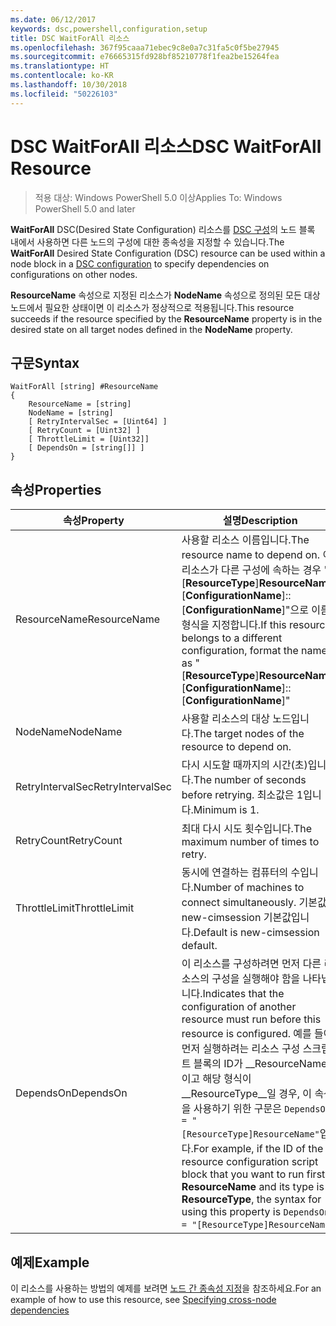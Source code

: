```yaml
---
ms.date: 06/12/2017
keywords: dsc,powershell,configuration,setup
title: DSC WaitForAll 리소스
ms.openlocfilehash: 367f95caaa71ebec9c8e0a7c31fa5c0f5be27945
ms.sourcegitcommit: e76665315fd928bf85210778f1fea2be15264fea
ms.translationtype: HT
ms.contentlocale: ko-KR
ms.lasthandoff: 10/30/2018
ms.locfileid: "50226103"
---
```

# <a name="dsc-waitforall-resource"></a><span data-ttu-id="71003-103">DSC WaitForAll 리소스</span><span class="sxs-lookup"><span data-stu-id="71003-103">DSC WaitForAll Resource</span></span>

> <span data-ttu-id="71003-104">적용 대상: Windows PowerShell 5.0 이상</span><span class="sxs-lookup"><span data-stu-id="71003-104">Applies To: Windows PowerShell 5.0 and later</span></span>

<span data-ttu-id="71003-105">**WaitForAll** DSC(Desired State Configuration) 리소스를 [DSC 구성](configurations.md)의 노드 블록 내에서 사용하면 다른 노드의 구성에 대한 종속성을 지정할 수 있습니다.</span><span class="sxs-lookup"><span data-stu-id="71003-105">The **WaitForAll** Desired State Configuration (DSC) resource can be used within a node block in a [DSC configuration](configurations.md) to specify dependencies on configurations on other nodes.</span></span>

<span data-ttu-id="71003-106">**ResourceName** 속성으로 지정된 리소스가 **NodeName** 속성으로 정의된 모든 대상 노드에서 필요한 상태이면 이 리소스가 정상적으로 적용됩니다.</span><span class="sxs-lookup"><span data-stu-id="71003-106">This resource succeeds if the resource specified by the **ResourceName** property is in the desired state on all target nodes defined in the **NodeName** property.</span></span>


## <a name="syntax"></a><span data-ttu-id="71003-107">구문</span><span class="sxs-lookup"><span data-stu-id="71003-107">Syntax</span></span>

```
WaitForAll [string] #ResourceName
{
    ResourceName = [string]
    NodeName = [string]
    [ RetryIntervalSec = [Uint64] ]
    [ RetryCount = [Uint32] ]
    [ ThrottleLimit = [Uint32]]
    [ DependsOn = [string[]] ]
}
```

## <a name="properties"></a><span data-ttu-id="71003-108">속성</span><span class="sxs-lookup"><span data-stu-id="71003-108">Properties</span></span>

|  <span data-ttu-id="71003-109">속성</span><span class="sxs-lookup"><span data-stu-id="71003-109">Property</span></span>  |  <span data-ttu-id="71003-110">설명</span><span class="sxs-lookup"><span data-stu-id="71003-110">Description</span></span>   |
|---|---|
| <span data-ttu-id="71003-111">ResourceName</span><span class="sxs-lookup"><span data-stu-id="71003-111">ResourceName</span></span>| <span data-ttu-id="71003-112">사용할 리소스 이름입니다.</span><span class="sxs-lookup"><span data-stu-id="71003-112">The resource name to depend on.</span></span> <span data-ttu-id="71003-113">이 리소스가 다른 구성에 속하는 경우 "[__ResourceType__]__ResourceName__::[__ConfigurationName__]::[__ConfigurationName__]"으로 이름의 형식을 지정합니다.</span><span class="sxs-lookup"><span data-stu-id="71003-113">If this resource belongs to a different configuration, format the name as "[__ResourceType__]__ResourceName__::[__ConfigurationName__]::[__ConfigurationName__]"</span></span>|
| <span data-ttu-id="71003-114">NodeName</span><span class="sxs-lookup"><span data-stu-id="71003-114">NodeName</span></span>| <span data-ttu-id="71003-115">사용할 리소스의 대상 노드입니다.</span><span class="sxs-lookup"><span data-stu-id="71003-115">The target nodes of the resource to depend on.</span></span>|
| <span data-ttu-id="71003-116">RetryIntervalSec</span><span class="sxs-lookup"><span data-stu-id="71003-116">RetryIntervalSec</span></span>| <span data-ttu-id="71003-117">다시 시도할 때까지의 시간(초)입니다.</span><span class="sxs-lookup"><span data-stu-id="71003-117">The number of seconds before retrying.</span></span> <span data-ttu-id="71003-118">최소값은 1입니다.</span><span class="sxs-lookup"><span data-stu-id="71003-118">Minimum is 1.</span></span>|
| <span data-ttu-id="71003-119">RetryCount</span><span class="sxs-lookup"><span data-stu-id="71003-119">RetryCount</span></span>| <span data-ttu-id="71003-120">최대 다시 시도 횟수입니다.</span><span class="sxs-lookup"><span data-stu-id="71003-120">The maximum number of times to retry.</span></span>|
| <span data-ttu-id="71003-121">ThrottleLimit</span><span class="sxs-lookup"><span data-stu-id="71003-121">ThrottleLimit</span></span>| <span data-ttu-id="71003-122">동시에 연결하는 컴퓨터의 수입니다.</span><span class="sxs-lookup"><span data-stu-id="71003-122">Number of machines to connect simultaneously.</span></span> <span data-ttu-id="71003-123">기본값은 new-cimsession 기본값입니다.</span><span class="sxs-lookup"><span data-stu-id="71003-123">Default is new-cimsession default.</span></span>|
| <span data-ttu-id="71003-124">DependsOn</span><span class="sxs-lookup"><span data-stu-id="71003-124">DependsOn</span></span> | <span data-ttu-id="71003-125">이 리소스를 구성하려면 먼저 다른 리소스의 구성을 실행해야 함을 나타냅니다.</span><span class="sxs-lookup"><span data-stu-id="71003-125">Indicates that the configuration of another resource must run before this resource is configured.</span></span> <span data-ttu-id="71003-126">예를 들어, 먼저 실행하려는 리소스 구성 스크립트 블록의 ID가 __ResourceName__이고 해당 형식이 __ResourceType__일 경우, 이 속성을 사용하기 위한 구문은 `DependsOn = "[ResourceType]ResourceName"`입니다.</span><span class="sxs-lookup"><span data-stu-id="71003-126">For example, if the ID of the resource configuration script block that you want to run first is __ResourceName__ and its type is __ResourceType__, the syntax for using this property is `DependsOn = "[ResourceType]ResourceName"`.</span></span>|


## <a name="example"></a><span data-ttu-id="71003-127">예제</span><span class="sxs-lookup"><span data-stu-id="71003-127">Example</span></span>

<span data-ttu-id="71003-128">이 리소스를 사용하는 방법의 예제를 보려면 [노드 간 종속성 지정](crossNodeDependencies.md)을 참조하세요.</span><span class="sxs-lookup"><span data-stu-id="71003-128">For an example of how to use this resource, see [Specifying cross-node dependencies](crossNodeDependencies.md)</span></span>